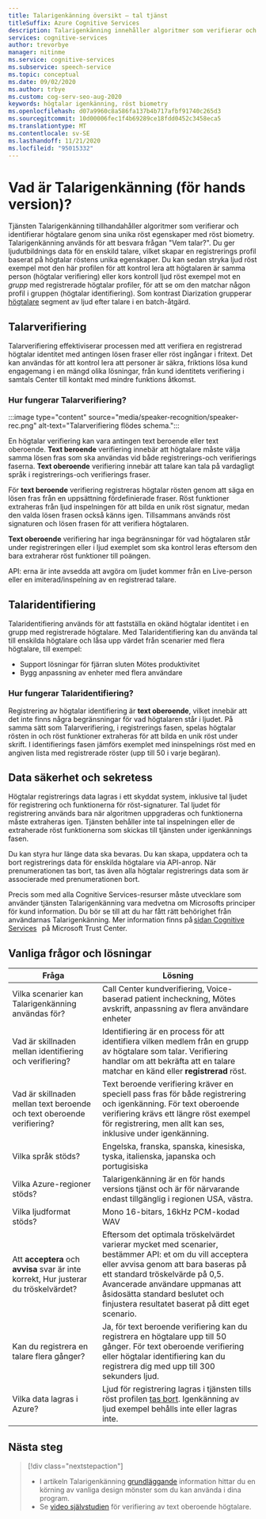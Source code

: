 ```yaml
---
title: Talarigenkänning översikt – tal tjänst
titleSuffix: Azure Cognitive Services
description: Talarigenkänning innehåller algoritmer som verifierar och identifierar högtalare genom sina unika röst egenskaper med röst biometry. Talarigenkänning används för att besvara frågan "Vem talar?". Den här artikeln är en översikt över fördelarna och funktionerna i Talarigenkännings tjänsten.
services: cognitive-services
author: trevorbye
manager: nitinme
ms.service: cognitive-services
ms.subservice: speech-service
ms.topic: conceptual
ms.date: 09/02/2020
ms.author: trbye
ms.custom: cog-serv-seo-aug-2020
keywords: högtalar igenkänning, röst biometry
ms.openlocfilehash: d07a9960c8a586fa137b4b717afbf91740c265d3
ms.sourcegitcommit: 10d00006fec1f4b69289ce18fdd0452c3458eca5
ms.translationtype: MT
ms.contentlocale: sv-SE
ms.lasthandoff: 11/21/2020
ms.locfileid: "95015332"
---
```

# <a name="what-is-speaker-recognition-preview"></a>Vad är Talarigenkänning (för hands version)?

Tjänsten Talarigenkänning tillhandahåller algoritmer som verifierar och identifierar högtalare genom sina unika röst egenskaper med röst biometry. Talarigenkänning används för att besvara frågan "Vem talar?". Du ger ljudutbildnings data för en enskild talare, vilket skapar en registrerings profil baserat på högtalar röstens unika egenskaper. Du kan sedan stryka ljud röst exempel mot den här profilen för att kontrol lera att högtalaren är samma person (högtalar verifiering) eller kors kontroll ljud röst exempel mot en *grupp* med registrerade högtalar profiler, för att se om den matchar någon profil i gruppen (högtalar identifiering). Som kontrast Diarization grupperar [högtalare](batch-transcription.md#speaker-separation-diarization) segment av ljud efter talare i en batch-åtgärd.

## <a name="speaker-verification"></a>Talarverifiering

Talarverifiering effektiviserar processen med att verifiera en registrerad högtalar identitet med antingen lösen fraser eller röst ingångar i fritext. Det kan användas för att kontrol lera att personer är säkra, friktions lösa kund engagemang i en mängd olika lösningar, från kund identitets verifiering i samtals Center till kontakt med mindre funktions åtkomst.

### <a name="how-does-speaker-verification-work"></a>Hur fungerar Talarverifiering?

:::image type="content" source="media/speaker-recognition/speaker-rec.png" alt-text="Talarverifiering flödes schema.":::

En högtalar verifiering kan vara antingen text beroende eller text oberoende. **Text beroende** verifiering innebär att högtalare måste välja samma lösen fras som ska användas vid både registrerings-och verifierings faserna. **Text oberoende** verifiering innebär att talare kan tala på vardagligt språk i registrerings-och verifierings fraser.

För **text beroende** verifiering registreras högtalar rösten genom att säga en lösen fras från en uppsättning fördefinierade fraser. Röst funktioner extraheras från ljud inspelningen för att bilda en unik röst signatur, medan den valda lösen frasen också känns igen. Tillsammans används röst signaturen och lösen frasen för att verifiera högtalaren. 

**Text oberoende** verifiering har inga begränsningar för vad högtalaren står under registreringen eller i ljud exemplet som ska kontrol leras eftersom den bara extraherar röst funktioner till poängen. 

API: erna är inte avsedda att avgöra om ljudet kommer från en Live-person eller en imiterad/inspelning av en registrerad talare. 

## <a name="speaker-identification"></a>Talaridentifiering

Talaridentifiering används för att fastställa en okänd högtalar identitet i en grupp med registrerade högtalare. Med Talaridentifiering kan du använda tal till enskilda högtalare och låsa upp värdet från scenarier med flera högtalare, till exempel:

* Support lösningar för fjärran sluten Mötes produktivitet 
* Bygg anpassning av enheter med flera användare

### <a name="how-does-speaker-identification-work"></a>Hur fungerar Talaridentifiering?

Registrering av högtalar identifiering är **text oberoende**, vilket innebär att det inte finns några begränsningar för vad högtalaren står i ljudet. På samma sätt som Talarverifiering, i registrerings fasen, spelas högtalar rösten in och röst funktioner extraheras för att bilda en unik röst under skrift. I identifierings fasen jämförs exemplet med ininspelnings röst med en angiven lista med registrerade röster (upp till 50 i varje begäran).

## <a name="data-security-and-privacy"></a>Data säkerhet och sekretess

Högtalar registrerings data lagras i ett skyddat system, inklusive tal ljudet för registrering och funktionerna för röst-signaturer. Tal ljudet för registrering används bara när algoritmen uppgraderas och funktionerna måste extraheras igen. Tjänsten behåller inte tal inspelningen eller de extraherade röst funktionerna som skickas till tjänsten under igenkännings fasen. 

Du kan styra hur länge data ska bevaras. Du kan skapa, uppdatera och ta bort registrerings data för enskilda högtalare via API-anrop. När prenumerationen tas bort, tas även alla högtalar registrerings data som är associerade med prenumerationen bort. 

Precis som med alla Cognitive Services-resurser måste utvecklare som använder tjänsten Talarigenkänning vara medvetna om Microsofts principer för kund information. Du bör se till att du har fått rätt behörighet från användarnas Talarigenkänning. Mer information finns på [sidan Cognitive Services](https://azure.microsoft.com/support/legal/cognitive-services-compliance-and-privacy/)   på Microsoft Trust Center. 

## <a name="common-questions-and-solutions"></a>Vanliga frågor och lösningar

| Fråga | Lösning |
|---------|----------|
| Vilka scenarier kan Talarigenkänning användas för? | Call Center kundverifiering, Voice-baserad patient incheckning, Mötes avskrift, anpassning av flera användare enheter|
| Vad är skillnaden mellan identifiering och verifiering? | Identifiering är en process för att identifiera vilken medlem från en grupp av högtalare som talar. Verifiering handlar om att bekräfta att en talare matchar en känd eller **registrerad** röst.|
| Vad är skillnaden mellan text beroende och text oberoende verifiering? | Text beroende verifiering kräver en speciell pass fras för både registrering och igenkänning. För text oberoende verifiering krävs ett längre röst exempel för registrering, men allt kan ses, inklusive under igenkänning.|
| Vilka språk stöds? | Engelska, franska, spanska, kinesiska, tyska, italienska, japanska och portugisiska |
| Vilka Azure-regioner stöds? | Talarigenkänning är en för hands versions tjänst och är för närvarande endast tillgänglig i regionen USA, västra.|
| Vilka ljudformat stöds? | Mono 16-bitars, 16kHz PCM-kodad WAV |
| Att **acceptera** och **avvisa** svar är inte korrekt, Hur justerar du tröskelvärdet? | Eftersom det optimala tröskelvärdet varierar mycket med scenarier, bestämmer API: et om du vill acceptera eller avvisa genom att bara baseras på ett standard tröskelvärde på 0,5. Avancerade användare uppmanas att åsidosätta standard beslutet och finjustera resultatet baserat på ditt eget scenario. |
| Kan du registrera en talare flera gånger? | Ja, för text beroende verifiering kan du registrera en högtalare upp till 50 gånger. För text oberoende verifiering eller högtalar identifiering kan du registrera dig med upp till 300 sekunders ljud. |
| Vilka data lagras i Azure? | Ljud för registrering lagras i tjänsten tills röst profilen [tas bort](./get-started-speaker-recognition.md#deleting-voice-profile-enrollments). Igenkänning av ljud exempel behålls inte eller lagras inte. |

## <a name="next-steps"></a>Nästa steg

> [!div class="nextstepaction"]
> * I artikeln Talarigenkänning [grundläggande](./get-started-speaker-recognition.md) information hittar du en körning av vanliga design mönster som du kan använda i dina program.
> * Se [video självstudien](https://azure.microsoft.com/resources/videos/speaker-recognition-text-independent-verification-developer-tutorial/) för verifiering av text oberoende högtalare.